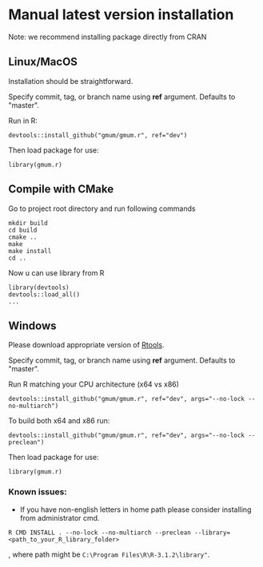 # Manual latest version installation

Note: we recommend installing package directly from CRAN

## Linux/MacOS

Installation should be straightforward.

Specify commit, tag, or branch name using **ref** argument. Defaults to "master".

Run in R:

```{R}
devtools::install_github("gmum/gmum.r", ref="dev")
```

Then load package for use:
```{R}
library(gmum.r)
```

## Compile with CMake

Go to project root directory and run following commands 

```{shell}
mkdir build
cd build
cmake ..
make
make install
cd ..
```

Now u can use library from R

```{R}
library(devtools)
devtools::load_all()
...
```

## Windows

Please download appropriate version of [Rtools](http://cran.r-project.org/bin/windows/Rtools/).

Specify commit, tag, or branch name using **ref** argument. Defaults to "master".

Run R matching your CPU architecture (x64 vs x86)

```{R}
devtools::install_github("gmum/gmum.r", ref="dev", args="--no-lock --no-multiarch")
```

To build both x64 and x86 run:

```{R}
devtools::install_github("gmum/gmum.r", ref="dev", args="--no-lock --preclean")
```

Then load package for use:
```{R}
library(gmum.r)
```

### Known issues:

* If you have non-english letters in home path please consider installing from administrator cmd.

```{shell}
R CMD INSTALL . --no-lock --no-multiarch --preclean --library=<path_to_your_R_library_folder>
```

, where path might be `C:\Program Files\R\R-3.1.2\library"`. 

